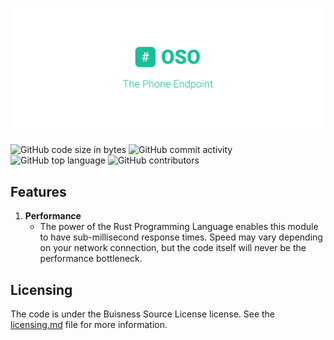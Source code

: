 # ![The Phone Endpoint](https://github.com/open-specification/phone/blob/master/.github/cover.png?raw=true)

![GitHub code size in bytes](https://img.shields.io/github/languages/code-size/open-specification/phone?color=teal)
![GitHub commit activity](https://img.shields.io/github/commit-activity/y/open-specification/phone?color=teal)
![GitHub top language](https://img.shields.io/github/languages/top/open-specification/phone?color=teal)
![GitHub contributors](https://img.shields.io/github/contributors/open-specification/phone?color=teal)

## Features

1. **Performance**
    - The power of the Rust Programming Language enables this module to have sub-millisecond response times. Speed may vary depending on your network connection, but the code itself will never be the performance bottleneck.

## Licensing

The code is under the Buisness Source License license. See the [licensing.md](./license.md) file for more information.
